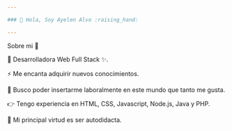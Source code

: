 ```yaml
---

### 👋 Hola, Soy Ayelen Alvo :raising_hand: 

---
```

Sobre mi 💬

:feet: Desarrolladora Web Full Stack ✨.

⚡ Me encanta adquirir nuevos conocimientos.

:floppy_disk: Busco poder insertarme laboralmente en este mundo que tanto me gusta.

:point_right: Tengo experiencia en HTML, CSS, Javascript, Node.js, Java y PHP.

:rainbow: Mi principal virtud es ser autodidacta.





<!--
**ayeAlvo/ayeAlvo** is a ✨ _special_ ✨ repository because its `README.md` (this file) appears on your GitHub profile.

Here are some ideas to get you started:

- 🔭 I’m currently working on ...
- 🌱 I’m currently learning ...
- 👯 I’m looking to collaborate on ...
- 🤔 I’m looking for help with ...
- 💬 Ask me about ...
- How to reach me How to reach me: ...
- 😄 Pronouns: ...
- ⚡ Fun fact: ...
-->
